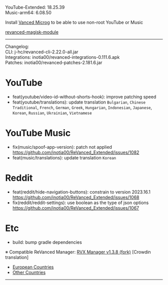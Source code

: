 YouTube-Extended: 18.25.39  
Music-arm64: 6.08.50  

Install [Vanced Microg](https://github.com/TeamVanced/VancedMicroG/releases) to be able to use non-root YouTube or Music  

[revanced-magisk-module](https://github.com/j-hc/revanced-magisk-module)  

---
Changelog:  
CLI: j-hc/revanced-cli-2.22.0-all.jar  
Integrations: inotia00/revanced-integrations-0.111.6.apk  
Patches: inotia00/revanced-patches-2.181.6.jar  

YouTube
==
- feat(youtube/video-id-without-shorts-hook): improve patching speed
- feat(youtube/translations): update translation
`Bulgarian`, `Chinese Traditional`, `French`, `German`, `Greek`, `Hungarian`, `Indonesian`, `Japanese`, `Korean`, `Russian`, `Ukrainian`, `Vietnamese`


YouTube Music
==
- fix(music/spoof-app-version): patch not applied https://github.com/inotia00/ReVanced_Extended/issues/1082
- feat(music/translations): update translation
`Korean`


Reddit
==
- feat(reddit/hide-navigation-buttons): constrain to version 2023.16.1 https://github.com/inotia00/ReVanced_Extended/issues/1068
- fix(reddit/reddit-settings): use boolean as the type of json options https://github.com/inotia00/ReVanced_Extended/issues/1067


Etc
==
- build: bump gradle dependencies


※ Compatible ReVanced Manager: [RVX Manager v1.3.8 (fork)](https://github.com/inotia00/revanced-manager/releases/tag/v1.3.8)
[Crowdin translation]
- [European Countries](https://crowdin.com/project/revancedextendedeu)
- [Other Countries](https://crowdin.com/project/revancedextended)
---
    
